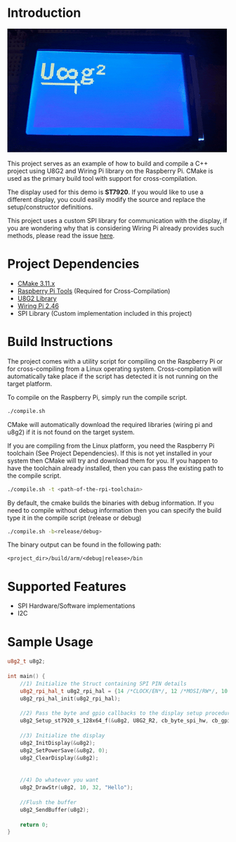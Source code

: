 # Introduction

![ST7920 using U8G2 on Raspberry Pi Demo ](demo.gif  "ST7920 using U8G2 on Raspberry Pi Demo ")

This project serves as an example of how to build and compile a C++ project using U8G2 and Wiring Pi library on the Raspberry Pi. CMake is used as the primary build tool with support for cross-compilation.

The display used for this demo is **ST7920**. If you would like to use a different display, you could easily modify the source and replace the setup/constructor definitions.

This project uses a custom SPI library for communication with the display, if you are wondering why that is considering Wiring Pi already provides such methods, please read the issue [here](https://github.com/olikraus/u8g2/issues/457).

# Project Dependencies

- [CMake 3.11.x ](https://github.com/Kitware/CMake)
- [Raspberry Pi Tools](https://github.com/raspberrypi/tools)  (Required for Cross-Compilation)
- [U8G2 Library](https://github.com/olikraus/u8g2)
- [Wiring Pi 2.46](https://git.drogon.net/?p=wiringPi;a=summary)
- SPI Library (Custom implementation included in this project)

# Build Instructions

The project comes with a utility script for compiling on the Raspberry Pi or for cross-compiling from a Linux operating system. Cross-compilation will automatically take place if the script has detected it is not running on the target platform.

To compile on the Raspberry Pi, simply run the compile script.

```bash
./compile.sh
```

CMake will automatically download the required libraries (wiring pi and u8g2) if it is not found on the target system.

If you are compiling from the Linux platform, you need the Raspberry Pi toolchain (See Project Dependencies). If this is not yet installed in your system then CMake will try and download them for you. If you happen to have the toolchain already installed, then you can pass the existing path to the compile script.

```bash
./compile.sh -t <path-of-the-rpi-toolchain>
```

By default, the cmake builds the binaries with debug information. If you need to compile without debug information then you can specify the build type it in the compile script (release or debug)

```bash
./compile.sh -b<release/debug>
```

The binary output can be found in the following path:

	<project_dir>/build/arm/<debug|release>/bin

# Supported Features

- SPI Hardware/Software implementations
- I2C


# Sample Usage

```c++
u8g2_t u8g2;

int main() {
    //1) Initialize the Struct containing SPI PIN details
    u8g2_rpi_hal_t u8g2_rpi_hal = {14 /*CLOCK/EN*/, 12 /*MOSI/RW*/, 10 /*CS/RS*/};
    u8g2_rpi_hal_init(u8g2_rpi_hal);

    //2) Pass the byte and gpio callbacks to the display setup procedure
    u8g2_Setup_st7920_s_128x64_f(&u8g2, U8G2_R2, cb_byte_spi_hw, cb_gpio_delay_rpi);

    //3) Initialize the display
    u8g2_InitDisplay(&u8g2);
    u8g2_SetPowerSave(&u8g2, 0);
    u8g2_ClearDisplay(&u8g2);


    //4) Do whatever you want
    u8g2_DrawStr(u8g2, 10, 32, "Hello");

    //Flush the buffer
    u8g2_SendBuffer(u8g2);

    return 0;
}
```
